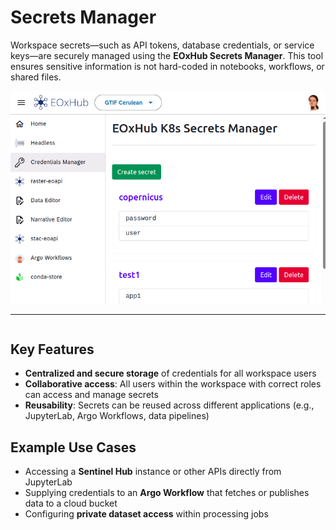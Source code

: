 # Secrets Manager

Workspace secrets—such as API tokens, database credentials, or service keys—are securely managed using the **EOxHub Secrets Manager**. This tool ensures sensitive information is not hard-coded in notebooks, workflows, or shared files.

![secrets_manager](assets/secrets_manager.png)

---

```{note} Like any other application the Secrets Manager might not be available in your EOxHub Workspace. Contact your workspace admin to change this.
```

## Key Features

- **Centralized and secure storage** of credentials for all workspace users  
- **Collaborative access**: All users within the workspace with correct roles can access and manage secrets  
- **Reusability**: Secrets can be reused across different applications (e.g., JupyterLab, Argo Workflows, data pipelines)

## Example Use Cases

- Accessing a **Sentinel Hub** instance or other APIs directly from JupyterLab  
- Supplying credentials to an **Argo Workflow** that fetches or publishes data to a cloud bucket  
- Configuring **private dataset access** within processing jobs



